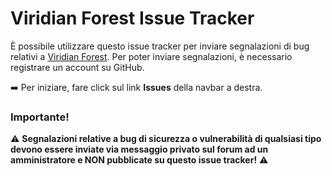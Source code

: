 Viridian Forest Issue Tracker
===
È possibile utilizzare questo issue tracker per inviare segnalazioni di bug relativi a [Viridian Forest](http://www.viridianforest.com). Per poter inviare segnalazioni, è necessario registrare un account su GitHub.

:arrow_right: Per iniziare, fare click sul link **Issues** della navbar a destra.

### Importante!
:warning: **Segnalazioni relative a bug di sicurezza o vulnerabilità di qualsiasi tipo devono essere inviate via messaggio privato sul forum ad un amministratore e NON pubblicate su questo issue tracker!** :warning:
